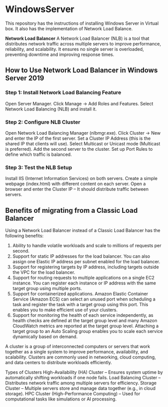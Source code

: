 # WindowsServer
This repository has the instructions of installing Windows Server in Virtual box. It also has the implementation of Network Load Balance.

**Network Load Balancer**
A Network Load Balancer (NLB) is a tool that distributes network traffic across multiple servers to improve performance, reliability, and scalability. It ensures no single server is overloaded, preventing downtime and improving response times.

## How to Use Network Load Balancer in Windows Server 2019
### Step 1: Install Network Load Balancing Feature
Open Server Manager.
Click Manage → Add Roles and Features.
Select Network Load Balancing (NLB) and install it.
### Step 2: Configure NLB Cluster
Open Network Load Balancing Manager (nlbmgr.exe).
Click Cluster → New and enter the IP of the first server.
Set a Cluster IP Address (this is the shared IP that clients will use).
Select Multicast or Unicast mode (Multicast is preferred).
Add the second server to the cluster.
Set up Port Rules to define which traffic is balanced.
### Step 3: Test the NLB Setup
Install IIS (Internet Information Services) on both servers.
Create a simple webpage (index.html) with different content on each server.
Open a browser and enter the Cluster IP – It should distribute traffic between servers.

## Benefits of migrating from a Classic Load Balancer
Using a Network Load Balancer instead of a Classic Load Balancer has the following benefits:

1. Ability to handle volatile workloads and scale to millions of requests per second.
2. Support for static IP addresses for the load balancer. You can also assign one Elastic IP address per subnet enabled for the load balancer.
3. Support for registering targets by IP address, including targets outside the VPC for the load balancer.
4. Support for routing requests to multiple applications on a single EC2 instance. You can register each instance or IP address with the same target group using multiple ports.
5. Support for containerized applications. Amazon Elastic Container Service (Amazon ECS) can select an unused port when scheduling a task and register the task with a target group using this port. This enables you to make efficient use of your clusters.
6. Support for monitoring the health of each service independently, as health checks are defined at the target group level and many Amazon CloudWatch metrics are reported at the target group level. Attaching a target group to an Auto Scaling group enables you to scale each service dynamically based on demand.

A cluster is a group of interconnected computers or servers that work together as a single system to improve performance, availability, and scalability. Clusters are commonly used in networking, cloud computing, and data centers to distribute workloads efficiently.

Types of Clusters
High-Availability (HA) Cluster – Ensures system uptime by automatically shifting workloads if one node fails.
Load Balancing Cluster – Distributes network traffic among multiple servers for efficiency.
Storage Cluster – Multiple servers store and manage data together (e.g., in cloud storage).
HPC Cluster (High-Performance Computing) – Used for computational tasks like simulations or AI processing.


